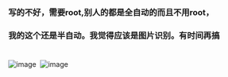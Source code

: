 ### 写的不好，需要root,别人的都是全自动的而且不用root，
### 我的这个还是半自动。我觉得应该是图片识别。有时间再搞
# 
 ![image](https://github.com/qq979249745/jump_assist/Screenshot_2019-04-10-20-00-52-450_com.olimsoft.android.oplayer.png)
 ![image](https://github.com/qq979249745/jump_assist/Screenshot_2019-04-10-20-00-54-032_com.olimsoft.android.oplayer.png)
